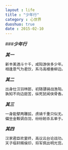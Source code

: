 ```yaml
---
layout : life
title : "少年行"
category : 心世界
duoshuo: true
date : 2015-02-10
---
```


<!-- more -->

###***少年行***

***其一***

```sh
新丰美酒斗十千，咸阳游侠多少年。
相逢意气为君饮，系马高楼垂柳边。
```

***其二***

```sh
出身仕汉羽林郎，初随骠骑战渔阳。
孰知不向边庭苦，纵死犹闻侠骨香。
```

***其三***

```sh
一身能擘两雕弧，虏骑千重只似无。
偏坐金鞍调白羽，纷纷射杀五单于。
```

***其四***

```sh
汉家君臣欢宴终，高议云台论战功。
天子临轩赐侯印，将军佩出明光宫。
```
